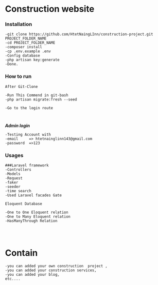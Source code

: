 # Construction website 

### Installation

```
-git clone https://github.com/HtetNaingLInn/construction-project.git PROJECT_FOLDER_NAME
-cd PROJECT_FOLDER_NAME
-composer install
-cp .env.example .env
-Config database
-php artisan key:generate
-Done.

```


### How to run 

``` 
After Git-Clone

-Run This Commend in git-bash
-php artisan migrate:fresh --seed

-Go to the login route



``` 
***Admin login*** 
```
-Testing Account with 
-email     => htetnainglinn143@gmail.com
-password  =>123
```

### Usages

```
###Laravel framework
-Controllers 
-Models
-Request
-faker
-seeder
-time search
-Used Laravel facades Gate

Eloquent Database

-One to One Eloquent relation
-One to Many Eloquent relation
-HasManyThrough Relation




```
# Contain 
```
-you can added your own construction  project ,
-you can added your construction services,
-you can added your blog,
etc....
```
